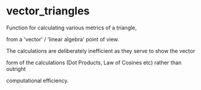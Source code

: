 # vector_triangles

Function for calculating various metrics of a triangle,

from a 'vector' / 'linear algebra' point of view.


The calculations are deliberately inefficient as they serve to show the vector

form of the calculations (Dot Products, Law of Cosines etc) rather than outright

computational efficiency.

